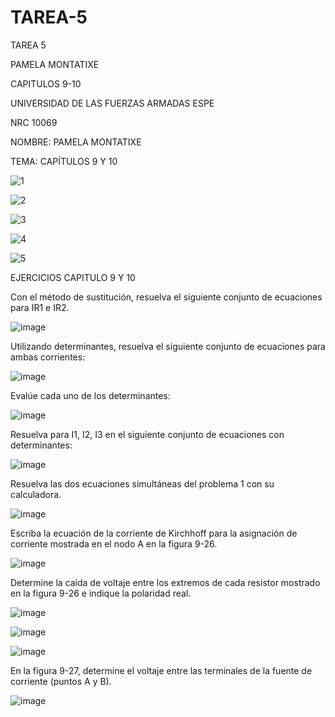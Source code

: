 # TAREA-5
TAREA 5


PAMELA MONTATIXE

CAPITULOS 9-10

UNIVERSIDAD DE LAS FUERZAS ARMADAS ESPE

NRC 10069

NOMBRE: PAMELA MONTATIXE

TEMA: CAPÍTULOS 9 Y 10


![1](https://user-images.githubusercontent.com/116780506/211182166-3b6e6da0-1394-4baf-b013-bc1e2a00d862.png)


![2](https://user-images.githubusercontent.com/116780506/211182175-cbb6b863-904e-46c1-8b6c-c9fe661c8efb.png)

![3](https://user-images.githubusercontent.com/116780506/211182178-f981a19d-3152-4524-9750-c95f8f77caf8.png)


![4](https://user-images.githubusercontent.com/116780506/211182189-f256b0ab-5282-485e-9c8e-3188b2b9d473.png)

![5](https://user-images.githubusercontent.com/116780506/211182197-cefd3dd6-998b-46c1-8766-30159f813262.png)


EJERCICIOS CAPITULO 9 Y 10

Con el método de sustitución, resuelva el siguiente conjunto de ecuaciones para IR1 e IR2.

![image](https://user-images.githubusercontent.com/116780506/211219662-831d917f-109d-4526-a2fa-19b4d8f1af72.png)


Utilizando determinantes, resuelva el siguiente conjunto de ecuaciones para ambas corrientes:

![image](https://user-images.githubusercontent.com/116780506/211219688-f11ae414-1e8b-4481-a076-4b7b49e05f29.png)


Evalúe cada uno de los determinantes:

![image](https://user-images.githubusercontent.com/116780506/211219784-186d4f8d-c5e1-4433-b941-366d45def57e.png)


Resuelva para I1, I2, I3 en el siguiente conjunto de ecuaciones con determinantes:

![image](https://user-images.githubusercontent.com/116780506/211219810-fed323b8-abc2-4f38-94b2-9408e9e499bc.png)


Resuelva las dos ecuaciones simultáneas del problema 1 con su calculadora.

![image](https://user-images.githubusercontent.com/116780506/211219852-468db234-9191-4471-b2a7-c5b684dd3668.png)


Escriba la ecuación de la corriente de Kirchhoff para la asignación de corriente mostrada en el nodo A en la figura 9-26.

![image](https://user-images.githubusercontent.com/116780506/211219865-83bb8b2f-9d8e-4e07-ae55-fbd12e911a2e.png)


Determine la caída de voltaje entre los extremos de cada resistor mostrado en la figura 9-26 e indique la polaridad real.

![image](https://user-images.githubusercontent.com/116780506/211219894-3e1972e8-0939-49c9-9632-ce9fb0413fbb.png)

![image](https://user-images.githubusercontent.com/116780506/211219921-c7d4dbbd-3db9-42e8-92ab-2f30c64a946b.png)




![image](https://user-images.githubusercontent.com/116780506/211219928-70751c21-d99d-440f-a3bf-dc3d9a5599e4.png)



En la figura 9-27, determine el voltaje entre las terminales de la fuente de corriente (puntos A y B).

![image](https://user-images.githubusercontent.com/116780506/211219943-8340445c-c77a-4698-b56a-2fae7679070d.png)















